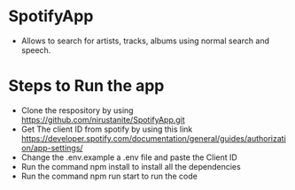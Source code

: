 # SpotifyApp

- Allows to search for artists, tracks, albums using normal search and speech.

# Steps to Run the app

- Clone the respository by using https://github.com/nirustanite/SpotifyApp.git
- Get The client ID from spotify by using this link https://developer.spotify.com/documentation/general/guides/authorization/app-settings/
- Change the .env.example a .env file and paste the Client ID
- Run the command npm install to install all the dependencies
- Run the command npm run start to run the code
